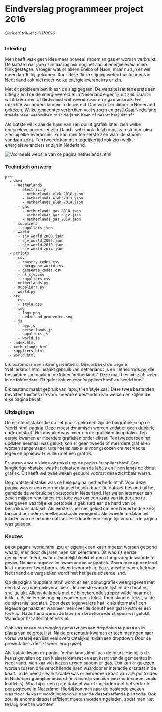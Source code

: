 # Eindverslag programmeer project 2016
###### Sanne Strikkers 11170816

### Inleiding

Men heeft vaak geen idee meer hoeveel stroom en gas er worden verbruikt. De laatste paar jaren zijn daarbij ook nog het aantal energieleveranciers flink gestegen. Vroeger was er alleen Eneco of Nuon, maar nu zijn er wel meer dan 10 bij gekomen. Door deze flinke stijging weten huishoudens in Nederland ook niet meer welke energieleveranciers er zijn.

Met dit probleem ben ik aan de slag gegaan. De website laat ten eerste een uitleg zien hoe de energiewereld er in Nederland eigenlijk uit ziet. Daarbij wil ik laten zien of Nederland wel zoveel stroom en gas verbruikt ten opzichte van andere landen in de wereld. Dan wordt er dieper in Nederland gekeken. Welke gemeentes verbruiken veel stroom en gas? Gaat Nederland steeds meer verbruiken over de jaren heen of neemt het juist af?

Als laatste wil ik aan de hand van een donut grafiek laten zien welke energieleveranciers er zijn. Daarbij wil ik ook de afkomst van stroom laten zien bij elke leverancier. Zo kan men ten eerste zien waar de stroom vandaan komt. Ten tweede kan men tegelijkertijd ook zien welke energieleveranciers er zijn in Nederland.

![Voorbeeld website van de pagina netherlands.html](doc/voorbeeld_website.jpg)

### Technisch ontwerp

```
proj
  - data
    - netherlands
      - electricity
        - netherlands_elek_2010.json
        - netherlands_elek_2012.json
        - netherlands_elek_2014.json
      - gas
        - netherlands_gas_2010.json
        - netherlands_gas_2012.json
        - netherlands_gas_2014.json
    - suppliers
      - suppliers.json
    - world
      - sjv_world_2000.json
      - sjv_world_2005.json
      - sjv_world_2010.json
      - sjv_world_2014.json
  - scripts
    - csv
      - country_codes.csv
      - energyuse_world.csv
      - gemeente_codes.csv
      - nl_sjv.csv
      - suppliers.csv
    - netherlands.py
    - suppliers.py
    - world.py
  - src
    - css
      - style.css
    - img
      - logo.png
      - nederland_gemeenten.svg
    - js
      - app.js
      - netherlands.js
      - suppliers.js
      - world.js
  - index.html
  - netherlands.html
  - suppliers.html
  - world.html
```

Elk bestand is aan elkaar gerelateerd. Bijvoorbeeld de pagina ‘Netherlands.html’ maakt gebruik van netherlands.js en netherlands.py, die bestanden aanmaakt in de folder ‘netherlands’. Deze map bevindt zich weer in de folder data. Dit geldt ook zo voor ‘suppliers.html’ en ‘world.html’. 

Elk bestand maakt gebruik van ‘app.js’ en ’style.css’. Deze twee bestanden bevatten functies die voor meerdere bestanden kan werken en stijlen die elke pagina bevat.

### Uitdagingen

De eerste obstakel die op het pad is gekomen zijn de bargrafieken op de ‘world.html’ pagina. Deze moest dynamisch worden zodat er geen dubbele code ontstaat. Het obstakel was meer om de grafieken te updaten. Ten eerste kwamen er meerdere grafieken onder elkaar. Ten tweede toen het updaten eenmaal was gelukt, kon er geen tweede of meerdere grafieken worden aangemaakt. Uiteindelijk heb ik ervoor gekozen om het vlak te legen en opnieuw te vullen met een grafiek.

Er waren enkele kleine obstakels op de pagina ‘suppliers.html’. Een langdurige obstakel was het plaatsen van de labels en lijnen langs de donut grafiek. Dit heeft wel twee weken geduurd voordat deze zichtbaar waren.

De grootste obstakel was de hele pagina ‘netherlands.html’. Voor deze pagina was er een enorme dataset beschikbaar. De dataset bestond uit het gemiddelde verbruik per postcode in Nederland. Het waren iets meer dan zeven miljoen resultaten. Het idee was om een kaart van Nederland te weergeven waarbij elke postcode is gekleurd aan de hand van de beschikbare dataset. Als eerste is het niet gelukt om een Nederlandse SVG bestand te vinden die elke postcode weergeeft. Als tweede mislukte het inladen van de enorme dataset. Het duurde een enige tijd voordat de pagina was geladen.

### Keuzes

Bij de pagina ‘world.html’ zou er eigenlijk een kaart moeten worden getoond waarbij men door de jaren heen kan selecteren. Dit was als eerste geïmplementeerd, maar uiteindelijk bleek het geen toegevoegde waarde te geven. Na deze tegenvaller kwam er een bargrafiek. Zodra men op een land klikt komen er twee bargrafieken tevoorschijn. Een statische bargrafiek van Nederland die vergeleken wordt met het geselecteerde land.

Op de pagina ‘suppliers.html’ wordt er een donut grafiek weergegeven met een lijst van energieleveranciers. Ten eerste was de lijst en de donut vrij snel gelukt. Alleen de labels met de bijbehorende strepen wilde maar niet lukken. Bij de eerste poging kwam er geen tekst. Toen stond er tekst, wilde de tekst niet updaten. Door deze tegenvallers had ik als alternatief een legenda gemaakt en wanneer men over de donut heen gaat kwam er een tool-tip. Naderhand waren de labels en bijbehorende strepen wel gelukt! Waardoor het alternatief verviel.

Ook was er een overweging gemaakt om een dropdown te plaatsen in plaats van de grote lijst. Na de presentatie kwamen er toch meningen naar voren waarbij een lijst veel overzichtelijker is dan een dropdown. Door de presentatie is de lijst weer terug gezet.

Als laatste kwam de pagina ‘netherlands.html’ aan de beurt. Hierbij is de keuze gevallen op een kleinere dataset en een kaart van de gemeentes in Nederland. Men kan wel kiezen tussen stroom en gas. Ook kan er gekozen worden tussen drie verschillende jaren waardoor er interactie ontstaat in de kaart.
In de meest ideale situatie was er eerder een kaart van alle postcodes in Nederland geïmplementeerd (met behulp van een externe bronnen, zoals leaflet.js). Waarbij er een grote dataset wordt ingeladen met het verbruik per postcode in Nederland. Hierbij kon men naar de postcode zoeken waardoor de kaart wordt ingezoomd naar de desbetreffende postcode. Ook zou de enorme dataset efficient moeten worden ingeladen, zodat men niet te lang hoeft te wachten. 